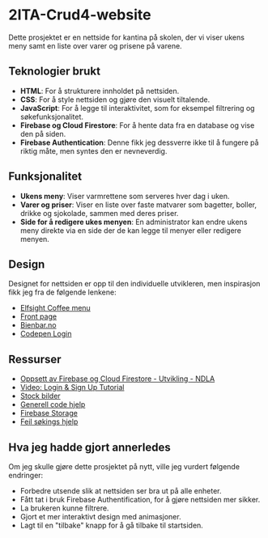 # 2ITA-Crud4-website

Dette prosjektet er en nettside for kantina på skolen, der vi viser ukens meny samt en liste over varer og prisene på varene.

## Teknologier brukt
- **HTML**: For å strukturere innholdet på nettsiden.
- **CSS**: For å style nettsiden og gjøre den visuelt tiltalende.
- **JavaScript**: For å legge til interaktivitet, som for eksempel filtrering og søkefunksjonalitet.
- **Firebase og Cloud Firestore**: For å hente data fra en database og vise den på siden.
- **Firebase Authentication**: Denne fikk jeg dessverre ikke til å fungere på riktig måte, men syntes den er nevneverdig.

## Funksjonalitet
- **Ukens meny**: Viser varmrettene som serveres hver dag i uken.
- **Varer og priser**: Viser en liste over faste matvarer som bagetter, boller, drikke og sjokolade, sammen med deres priser.
- **Side for å redigere ukes menyen**: En administrator kan endre ukens meny direkte via en side der de kan legge til menyer eller redigere menyen.

## Design
Designet for nettsiden er opp til den individuelle utvikleren, men inspirasjon fikk jeg fra de følgende lenkene:
- [Elfsight Coffee menu](https://elfsight.com/restaurant-menu-widget/html/)
- [Front page](https://images01.nicepagecdn.com/page/58/33/html-template-583333.jpg?version=6e7ce7a8-894a-453a-954b-14d7fa36466d)
- [Bienbar.no](https://www.bienbar.no/snackbar#meny)
- [Codepen Login](https://codepen.io/fghty/pen/PojKNEG)

## Ressurser
- [Oppsett av Firebase og Cloud Firestore - Utvikling - NDLA](https://ndla.no/subject:5e53694a-c8eb-4871-8558-71523941c28e/topic:bd8bc1a6-94d0-4a9d-bfa1-23d47cd929b1/resource:d6ec6070-f1a7-4053-a89e-5d6b48da3604)
- [Video: Login & Sign Up Tutorial](https://www.youtube.com/watch?v=IudOiOwppFA)
- [Stock bilder](https://www.istockphoto.com/)
- [Generell code hjelp](https://www.w3schools.com/)
- [Firebase Storage](https://www.youtube.com/watch?v=YgjYVbg1oiA)
- [Feil søkings hjelp](https://chat.openai.com/)

## Hva jeg hadde gjort annerledes
Om jeg skulle gjøre dette prosjektet på nytt, ville jeg vurdert følgende endringer:
- Forbedre utsende slik at nettsiden ser bra ut på alle enheter.
- Fått tat i bruk Firebase Authentification, for å gjøre nettsiden mer sikker.
- La brukeren kunne filtrere.
- Gjort et mer interaktivt design med animasjoner.
- Lagt til en "tilbake" knapp for å gå tilbake til startsiden.



 



